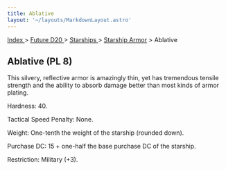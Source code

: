 ```yaml
---
title: Ablative
layout: '~/layouts/MarkdownLayout.astro'
---
```


[ Index ](/) > [ Future D20 ](/future.d20.srd) > [ Starships ](/future.d20.srd/starships) > [ Starship Armor](/future.d20.srd/starships/starship.armor) > Ablative

##  Ablative (PL 8)

This silvery, reflective armor is amazingly thin, yet has tremendous tensile
strength and the ability to absorb damage better than most kinds of armor
plating.

Hardness: 40.

Tactical Speed Penalty: None.

Weight: One-tenth the weight of the starship (rounded down).

Purchase DC: 15 + one-half the base purchase DC of the starship.

Restriction: Military (+3).

